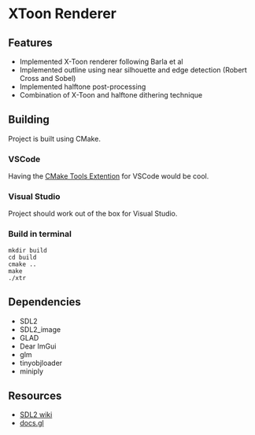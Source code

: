 # XToon Renderer

## Features
- Implemented X-Toon renderer following Barla et al
- Implemented outline using near silhouette and edge detection (Robert Cross and Sobel)
- Implemented halftone post-processing
- Combination of X-Toon and halftone dithering technique

## Building
Project is built using CMake. 
### VSCode
Having the [CMake Tools Extention](https://marketplace.visualstudio.com/items?itemName=ms-vscode.cmake-tools) for VSCode would be cool. 
### Visual Studio
Project should work out of the box for Visual Studio.
### Build in terminal
```
mkdir build
cd build
cmake ..
make
./xtr
```

## Dependencies
- SDL2
- SDL2_image
- GLAD
- Dear ImGui
- glm
- tinyobjloader
- miniply

## Resources
- [SDL2 wiki](https://wiki.libsdl.org/SDL2/FrontPage)
- [docs.gl](https://docs.gl/)
